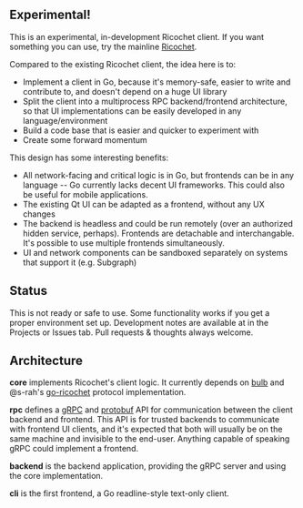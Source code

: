 Experimental!
-------------

This is an experimental, in-development Ricochet client. If you want something
you can use, try the mainline [Ricochet](https://github.com/ricochet-im/ricochet).

Compared to the existing Ricochet client, the idea here is to:

* Implement a client in Go, because it's memory-safe, easier to write and contribute to, and doesn't depend on a huge UI library
* Split the client into a multiprocess RPC backend/frontend architecture, so that UI implementations can be easily developed in any language/environment
* Build a code base that is easier and quicker to experiment with
* Create some forward momentum

This design has some interesting benefits:

* All network-facing and critical logic is in Go, but frontends can be in any language -- Go currently lacks decent UI frameworks. This could also be useful for mobile applications.
* The existing Qt UI can be adapted as a frontend, without any UX changes
* The backend is headless and could be run remotely (over an authorized hidden service, perhaps). Frontends are detachable and interchangable. It's possible to use multiple frontends simultaneously.
* UI and network components can be sandboxed separately on systems that support it (e.g. Subgraph)

Status
------

This is not ready or safe to use. Some functionality works if you get a proper environment set up. Development notes are available at in the Projects or Issues tab. Pull requests & thoughts always welcome.

Architecture
------------

**core** implements Ricochet's client logic. It currently depends on [bulb](https://github.com/yawning/bulb) and @s-rah's [go-ricochet](https://github.com/s-rah/go-ricochet) protocol implementation.

**rpc** defines a [gRPC](http://www.grpc.io/) and [protobuf](https://developers.google.com/protocol-buffers/) API for communication between the client backend and frontend. This API is for trusted backends to communicate with frontend UI clients, and it's expected that both will usually be on the same machine and invisible to the end-user. Anything capable of speaking gRPC could implement a frontend.

**backend** is the backend application, providing the gRPC server and using the core implementation.

**cli** is the first frontend, a Go readline-style text-only client.
